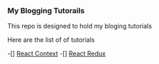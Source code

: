 ### My Blogging Tutorails

This repo is designed to hold my bloging tutorials

Here are the list of of tutorials

-[] [React Context](/react_context/)
-[] [React Redux](/react_redux/)
